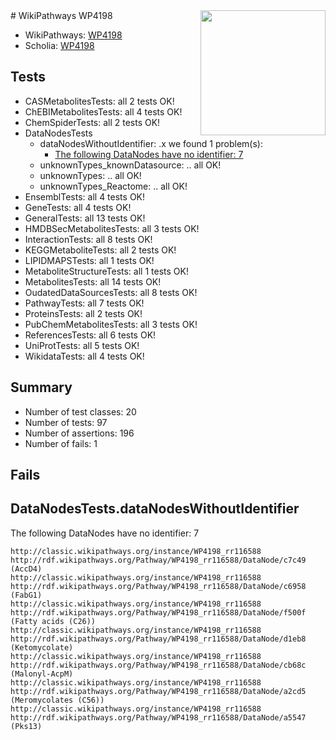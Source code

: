 <img style="float: right; width: 200px" src="https://upload.wikimedia.org/wikipedia/commons/thumb/8/83/Wplogo_with_text_500.png/640px-Wplogo_with_text_500.png" />
# WikiPathways WP4198

* WikiPathways: [WP4198](https://wikipathways.org/pathways/WP4198)
* Scholia: [WP4198](https://scholia.toolforge.org/wikipathways/WP4198)
## Tests
* CASMetabolitesTests: all 2 tests OK!
* ChEBIMetabolitesTests: all 4 tests OK!
* ChemSpiderTests: all 2 tests OK!
* DataNodesTests
    * dataNodesWithoutIdentifier: .x we found 1 problem(s):
        * [The following DataNodes have no identifier: 7](#d2d32fa6)
    * unknownTypes_knownDatasource: .. all OK!
    * unknownTypes: .. all OK!
    * unknownTypes_Reactome: .. all OK!
* EnsemblTests: all 4 tests OK!
* GeneTests: all 4 tests OK!
* GeneralTests: all 13 tests OK!
* HMDBSecMetabolitesTests: all 3 tests OK!
* InteractionTests: all 8 tests OK!
* KEGGMetaboliteTests: all 2 tests OK!
* LIPIDMAPSTests: all 1 tests OK!
* MetaboliteStructureTests: all 1 tests OK!
* MetabolitesTests: all 14 tests OK!
* OudatedDataSourcesTests: all 8 tests OK!
* PathwayTests: all 7 tests OK!
* ProteinsTests: all 2 tests OK!
* PubChemMetabolitesTests: all 3 tests OK!
* ReferencesTests: all 6 tests OK!
* UniProtTests: all 5 tests OK!
* WikidataTests: all 4 tests OK!


## Summary

* Number of test classes: 20
* Number of tests: 97
* Number of assertions: 196
* Number of fails: 1

## Fails

<a name="d2d32fa6" />

## DataNodesTests.dataNodesWithoutIdentifier

The following DataNodes have no identifier: 7
```
http://classic.wikipathways.org/instance/WP4198_rr116588 http://rdf.wikipathways.org/Pathway/WP4198_rr116588/DataNode/c7c49 (AccD4)
http://classic.wikipathways.org/instance/WP4198_rr116588 http://rdf.wikipathways.org/Pathway/WP4198_rr116588/DataNode/c6958 (FabG1)
http://classic.wikipathways.org/instance/WP4198_rr116588 http://rdf.wikipathways.org/Pathway/WP4198_rr116588/DataNode/f500f (Fatty acids (C26))
http://classic.wikipathways.org/instance/WP4198_rr116588 http://rdf.wikipathways.org/Pathway/WP4198_rr116588/DataNode/d1eb8 (Ketomycolate)
http://classic.wikipathways.org/instance/WP4198_rr116588 http://rdf.wikipathways.org/Pathway/WP4198_rr116588/DataNode/cb68c (Malonyl-AcpM)
http://classic.wikipathways.org/instance/WP4198_rr116588 http://rdf.wikipathways.org/Pathway/WP4198_rr116588/DataNode/a2cd5 (Meromycolates (C56))
http://classic.wikipathways.org/instance/WP4198_rr116588 http://rdf.wikipathways.org/Pathway/WP4198_rr116588/DataNode/a5547 (Pks13)
```

